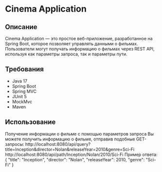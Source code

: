 # Cinema Application

## Описание
Cinema Application — это простое веб-приложение, разработанное на Spring Boot, которое позволяет управлять данными
о фильмах. Пользователи могут получать информацию о фильмах через REST API, используя как параметры запроса, так и 
параметры пути.

## Требования
- Java 17
- Spring Boot
- Spring MVC
- JUnit 5
- MockMvc
- Maven

## Использование
Получение информации о фильме с помощью параметров запроса
Вы можете получить информацию о фильме, отправив подобные GET-запросы:
http://localhost:8080/api/query?title=Inception&director=Nolan&releaseYear=2010&genre=Sci-Fi
http://localhost:8080/api/path/Inception/Nolan/2010/Sci-Fi
Пример ответа:
{
"title": "Inception",
"director": "Nolan",
"releaseYear": 2010,
"genre": "Sci-Fi"
}

